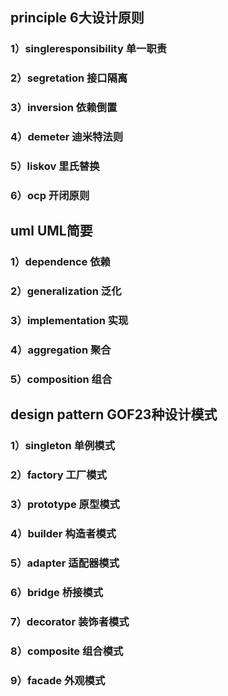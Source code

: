 ## principle 6大设计原则
  ### 1）singleresponsibility 单一职责
  ### 2）segretation 接口隔离
  ### 3）inversion   依赖倒置
  ### 4）demeter     迪米特法则
  ### 5）liskov      里氏替换
  ### 6）ocp         开闭原则
## uml   UML简要
  ### 1）dependence       依赖
  ### 2）generalization   泛化
  ### 3）implementation   实现
  ### 4）aggregation      聚合
  ### 5）composition      组合
  
## design pattern   GOF23种设计模式
  ### 1）singleton        单例模式
  ### 2）factory          工厂模式
  ### 3）prototype        原型模式
  ### 4）builder          构造者模式
  ### 5）adapter          适配器模式
  ### 6）bridge           桥接模式
  ### 7）decorator        装饰者模式
  ### 8）composite        组合模式
  ### 9）facade           外观模式